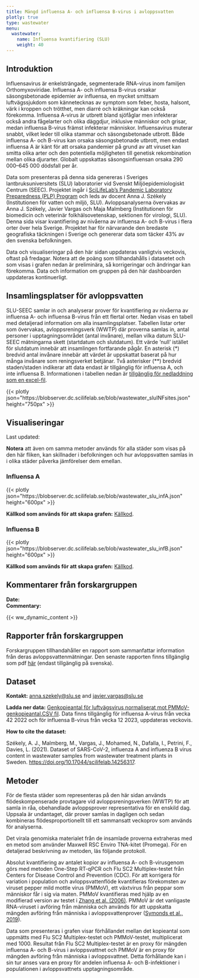 ```yaml
---
title: Mängd influensa A- och influensa B-virus i avloppsvatten
plotly: true
type: wastewater
menu:
  wastewater:
    name: Influensa kvantifiering (SLU)
    weight: 40
---
```


## Introduktion

Influensavirus är enkelsträngade, segmenterade RNA-virus inom familjen Orthomyxoviridae. Influensa A- och influensa B-virus orsakar säsongsbetonade epidemier av influensa, en mycket smittsam luftvägssjukdom som kännetecknas av symptom som feber, hosta, halsont, värk i kroppen och trötthet, men diarré och kräkningar kan också förekomma. Influensa A-virus är utbrett bland sjöfåglar men infekterar också andra fågelarter och olika däggdjur, inklusive människor och grisar, medan influensa B-virus främst infekterar människor. Influensavirus muterar snabbt, vilket leder till olika stammar och säsongsbetonade utbrott. Både influensa A- och B-virus kan orsaka säsongsbetonade utbrott, men endast influensa A är känt för att orsaka pandemier på grund av att viruset kan smitta olika arter och den potentiella möjligheten till genetisk rekombination mellan olika djurarter. Globalt uppskattas säsongsinfluensan orsaka 290 000–645 000 dödsfall per år.

Data som presenteras på denna sida genereras i Sveriges lantbruksuniversitets (SLU) laboratorier vid Svenskt Miljöepidemiologiskt Centrum (SEEC). Projektet ingår i <a target="_blank" href="https://www.pathogens.se/resources/">SciLifeLab’s Pandemic Laboratory Preparedness (PLP) Program</a> och leds av docent Anna J. Székely (Institutionen för vatten och miljö, SLU). Avloppsanalyserna övervakas av Anna J. Székely, Javier Vargas och Maja Malmberg (Institutionen för biomedicin och veterinär folkhälsovetenskap, sektionen för virologi, SLU). Denna sida visar kvantifiering av nivåerna av influensa A- och B-virus i flera orter över hela Sverige. Projektet har för närvarande den bredaste geografiska täckningen i Sverige och genererar data som täcker 43% av den svenska befolkningen.

Data och visualiseringar på den här sidan uppdateras vanligtvis veckovis, oftast på fredagar. Notera att de poäng som tillhandahålls i datasetet och som visas i grafen nedan är preliminära, så korrigeringar och ändringar kan förekomma. Data och information om gruppen på den här dashboarden uppdateras kontinuerligt.

## Insamlingsplatser för avloppsvatten

SLU-SEEC samlar in och analyserar prover för kvantifiering av nivåerna av influensa A- och influensa B-virus från ett flertal orter. Nedan visas en tabell med detaljerad information om alla insamlingsplatser. Tabellen listar orter som övervakas, avloppsreningsverk (WWTP) där proverna samlas in, antal personer i upptagningsområdet (antal invånare), mellan vilka datum SLU-SEEC mätningarna skett (startdatum och slutdatum). Ett värde ’null’ istället för slutdatum innebär att insamlingen fortfarande pågår. En asterisk (\*) bredvid antal invånare innebär att värdet är uppskattat baserat på hur många invånare som reningsverket betjänar. Två asterisker (\*\*) bredvid staden/staden indikerar att data endast är tillgänglig för influensa A, och inte influensa B. Informationen i tabellen nedan är [tillgänglig för nedladdning som en excel-fil](https://blobserver.dc.scilifelab.se/blob/SLU_INF_collection_sites.xlsx).

<div class="plot_wrapper mb-3">
  <div class="table-responsive">{{< plotly json="https://blobserver.dc.scilifelab.se/blob/wastewater_sluINFsites.json" height="750px" >}}</div>
</div>

## Visualiseringar

<div class="alert alert-info">Last updated: <span id="last_modified_slu_flu"></span></div>

**Notera** att även om samma metoder används för alla städer som visas på den här fliken, kan skillnader i befolkningen och hur avloppsvatten samlas in i olika städer påverka jämförelser dem emellan.

### Influensa A

<div class="plot_wrapper mb-3">
  <div class="table-responsive">{{< plotly json="https://blobserver.dc.scilifelab.se/blob/wastewater_slu_infA.json" height="600px" >}}</div>
</div>

**Källkod som används för att skapa grafen:** [Källkod](https://github.com/ScilifelabDataCentre/covid-portal-visualisations/blob/main/wastewater/combined_slu_influenza_a.py).

### Influensa B

<div class="plot_wrapper mb-3">
  <div class="table-responsive">{{< plotly json="https://blobserver.dc.scilifelab.se/blob/wastewater_slu_infB.json" height="600px" >}}</div>
</div>

**Källkod som används för att skapa grafen:** [Källkod](https://github.com/ScilifelabDataCentre/covid-portal-visualisations/blob/main/wastewater/combined_slu_influenza_b.py).

## Kommentarer från forskargruppen

<div><b>Date:</b> <span id="slu_flu_comment_date"></span><br><b>Commentary:</b> <span id="slu_flu_comment"></span></div>

{{< ww_dynamic_content >}}

## Rapporter från forskargruppen

Forskargruppen tillhandahåller en rapport som sammanfattar information från deras avloppsvattenmätningar. Den senaste rapporten finns tillgänglig som pdf [här](https://blobserver.dc.scilifelab.se/blob/Latest_weekly_report_SEEC-SLU.pdf) (endast tillgänglig på svenska).

## Dataset

**Kontakt:** <anna.szekely@slu.se> and <javier.vargas@slu.se>

**Ladda ner data:** [Genkopieantal för luftvägsvirus normaliserat mot PMMoV-genkopieantal.CSV fil](https://datagraphics.dc.scilifelab.se/dataset/0ac8fa02871745048491de74e5689da9.csv). Data finns tillgänglig för influensa A-virus från vecka 42 2022 och för influensa B-virus från vecka 12 2023, uppdateras veckovis.

**How to cite the dataset:**

Székely, A. J., Malmberg, M., Vargas, J., Mohamed, N., Dafalla, I., Petrini, F., Davies, L. (2021). Dataset of SARS-CoV-2, influenza A and influenza B virus content in wastewater samples from wastewater treatment plants in Sweden. <https://doi.org/10.17044/scilifelab.14256317>.

## Metoder

För de flesta städer som representeras på den här sidan används flödeskompenserade provtagare vid avloppsreningsverken (WWTP) för att samla in råa, obehandlade avloppsprover representativa för en enskild dag. Uppsala är undantaget, där prover samlas in dagligen och sedan kombineras flödesproportionellt till ett sammansatt veckoprov som används för analyserna.

Det virala genomiska materialet från de insamlade proverna extraheras med en metod som använder Maxwell RSC Enviro TNA-kitet (Promega). För en detaljerad beskrivning av metoden, läs följande protokoll.

Absolut kvantifiering av antalet kopior av influensa A- och B-virusgenom görs med metoden One-Step RT-qPCR och Flu SC2 Multiplex-testet från Centers for Disease Control and Prevention (CDC). För att korrigera för variation i population och avloppsvattenflöde kvantifieras förekomsten av viruset pepper mild mottle virus (PMMoV), ett växtvirus från peppar som människor får i sig via maten. PMMoV kvantifieras med hjälp av en modifierad version av testet i [Zhang et al. (2006)]((https://doi.org/10.1371/journal.pbio.0040003)). PMMoV är det vanligaste RNA-viruset i avföring från människa och används för att uppskatta mängden avföring från människa i avloppsvattenprover ([Symonds et al., 2019]((https://doi.org/10.1371/journal.ppat.1007639))).

Data som presenteras i grafen visar förhållandet mellan det kopieantal som uppmätts med Flu SC2 Multiplex-testet och PMMoV-testet, multiplicerat med 1000. Resultat från Flu SC2 Multiplex-testet är en proxy för mängden influensa A- och B-virus i avloppsvattnet och PMMoV är en proxy för mängden avföring från människa i avloppsvattnet. Detta förhållande kan i sin tur anses vara en proxy för andelen influensa A- och B-infektioner i populationen i avloppsvattnets upptagningsområde.
